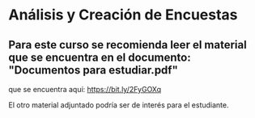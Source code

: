 # Análisis y Creación de Encuestas

## Para este curso se recomienda leer el material que se encuentra en el documento: "Documentos para estudiar.pdf" 
 
 que se encuentra aquí: https://bit.ly/2FyGOXq

El otro material adjuntado podría ser de interés para el estudiante.


